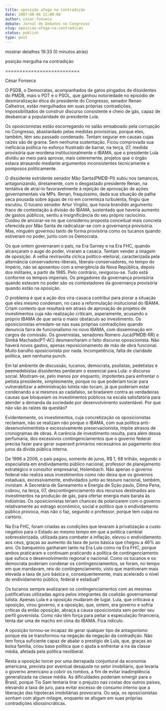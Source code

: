 ```yaml
---
title: oposição afoga na contradição
date: 2007-08-06 21:00:00
author: cesar.fonseca
debate: Jornal de Debates no Congresso
slug: oposicao-afoga-na-contradicao
status: publish 
type: post
---
```


mostrar detalhes 19:33 (0 minutos atrás)   

  

  

  

posição mergulha na contradição  

==========================  

César Fonseca  

  

O PSDB, o Democratas, acompanhados de gatos pingados de dissidentes do PMDB, mais o PDT e o PSOL, que ganhou notoriedade no episódio de desmoralização ética do presidente do Congresso, senador Renan Calheiros, estão mergulhados em suas próprias contradições, impossibilitados de construir discurso consistente e cheio de gás, capaz de desbancar a popularidade do presidente Lula.   

  

Os oposicionistas estão escorregando no salão emsaboado pela corrupção no Congresso, abastardado pelas medidas provisórias, porque eles, também, têm seu passado condenado. Tentam segurar em causas cujas raízes são de grama. Sem nenhuma sustentação. Ficou comprovada sua ineficácia política no esforço frustrado de barrar, na terça, 07, medida provisória que reordena institucionalmente o IBAMA, que o presidente Lula dividiu ao meio para aprovar, mais celeremente, projetos que o órgão estava atrasando mediante argumentos inconsistentes tecnicamente e pomposos politicamente.   

  

O dissidente estridente senador Mão Santa(PMDB-PI) subiu nos tamancos, antagonizando, diretamente, com o desgastado presidente Renan, na tentativa de atraí-lo favoravelmente à rejeição de aprovação de ações governamentais via MPs. Renan, fraquíssimo, dada sua situação de palha seca pousada sobre águas de rio em correnteza turbulenta, fingiu que escutou. O tucano senador Artur Virgílio, que havia brandido argumento fraco de contestação à divisão do IBAMA, sustentado que haveria aumento de gastos públicos, sentiu a insignificância do seu próprio raciocínio. Cuidou de ancorar-se no que considerou proposta conceitual mais concreta oferecida por Mão Santa de radicalizar-se com a governança provisória. Mas, ninguém governou tanto de forma provisória como os tucanos quando estiveram no poder, junto com os Democrata.   

  

Os que ontem governaram o país, na Era Sarney e na Era FHC, quando alcançaram o auge do poder, viraram a casaca. Tentam vender a imagem de oposição. A velha reviravolta cíclica político-eleitoral, caracterizada pela alternância conservadores-liberais, liberais-conservadores, no tempo do Império, não se aposentou com a emergência da Nova República, depois dos militares, a partir de 1985. Pelo contrário, revigorou-se. Tudo está conforme os tempos imperiais. Os pregadores da governança provisória quando estavam no poder são os contestadores da governança provisória quando estão na oposição.   

  

O problema é que a ação dos vira-casaca contribui para piorar a situação que eles mesmo condenam, no caso a reformulação insitucional do IBAMA. Criam contexto que resultará em atraso de aprovação de projetos de investimentos cuja não realização criticam, asperamente, acusando o próprio IBAMA de que seria o maior obstáculo ao investimento. Os oposicionistas enredam-se nas suas próprias contradições quando denuncia farra de funcionalismo no novo IBAMA, com disseminação em cargos de comissão. Os governistas, senadores Romero Jucá(PMDB-RR) e Simbá Machado(PT-AC) desmancharam o falto discurso oposicionista. Não haverá novos gastos, apenas reposicionamento de mão de obra funcional. Muito barulho oposicionista por nada. Incompetência, falta de claridade política, sem nenhuma punch.   

  

Em tal ambiente de discussão, tucanos, democrata, psolistas, pedetistas e peemedebistas dissidentes perderam o essencial para Lula: o discurso social. Mostram-se, pelo menos por enquanto, impotentes para enfrentar o petista presidente, simplesmente, porque no que poderiam tocar para vulnerabilizar a administração lulista não tocam, já que poderiam estar condenando a si mesmos ao cadafalso, se bradarem contra as verdadeiras causas que bloqueiam os investimentos públicos na escala satisfatória para atender a demanda da sociedade por desenvolvimento sustentável. Por que não vão às raízes da questão?   

  

Evidentemente, os investimentos, cuja concretização os oposicionistas reclamam, não se realizam não porque o IBAMA, com sua política anti-desenvolvimentista e excessivamente preservacionista, impõe atrasos de cronogramas de obras. A carência de investimento resulta, para além dessa perfumaria, dos excessivos contingenciamentos que o governo federal precisa fazer para gerar superavit primários necessários ao pagamento dos juros da dívida pública interna.   

  

De 1996 a 2006, o país pagou, somente de juros, R$ 1, 68 trilhão, segundo o especialista em endividamento público nacional, professor de planejamento estratégico e consultor empresarial, Holembach. Não apenas o governo federal não realiza seus investimentos como não deixa que os governos estaduais, excessivamente, endividados junto ao tesouro nacional, também, invistam. A Secretária de Saneamento e Energia de Sção paulo, Dilma Pena, cobrou, na terça, 07, descontingenciamento dos recursos destinados aos investimentos na produção de gás, para ofertar energia mais barata às indústrias. Os oposicionistas teriam chances de polarizarem com o governo relativamente ao estrago econômico, social e político que o endividamento público provoca, mas não o faz, segundo o professor, porque tem culpa no cartório.   

  

Na Era FHC, foram criadas as condições que levaram à privatização a custo negativo para o Estado ao mesmo tempo em que a política cambial sobrevalorizada, utilizada para combater a inflação, elevou o endividamento aos céus, graças ao aumento da taxa de juros básica que chegou a 46% ao ano. Os banqueiros ganharam tanto na Era Lula como na Era FHC, porque ambos praticaram e continuam praticando a política de contingenciamento que sufoca o desenvolvimento regional e nacional. Como os tucanos e os democrata poderiam condenar os contingenciamentos, se foram, no tempo em que mandavam, reis do contingenciamento, visto que mantiveram mais elevada a taxa de juro básica e, consequentemente, mais acelerado o nível do endividamento público, federal e estadual?   

  

Os tucanos sempre avalizaram os contingenciamentos com as mesmas justificativas utilizadas agora pelos integrantes da coalizão governamental lulista. Apenas Lula e a oposição mudaram de lugar. Lula, que criticava a oposição, virou governo, e a oposição, que, ontem, era governo e sofria críticas da então oposição, abraça a causa oposicionista sem perder seu perfil governista. Como não têm força para peitar a especulação financeira, tenta dar uma de macho em cima do IBAMA. Fica ridículo.   

  

A oposição tornou-se incapaz de gerar qualquer tipo de antagonismo porque ela se transformou na negação da negação da contradição. Não tem força suficiente capaz de abalar o prestígio de Lula, que, graças ao bolsa família, criou base política que o ajuda a enfrentar a ira da classe média, afetada pela política neoliberal.   

  

Resta a oposição torcer por uma derrapada conjuntural da economia americana, prevista por eventual desajuste no setor imobiliário, que levaria o governo americano a cobrir os rombos, a fim de evitar inadimplência generalizada na classe média. As dificuldades poderiam emergir para o Brasil, porque Tio Sam tentaria tirar o prejuízo nas costas dos outros países, elevando a taxa de juro, para evitar excesso de consumo interno que a liberação das hipotecas imobiliárias provocaria. Ou seja, os oposicionistas sonham com algum milagre, enquanto se afogam em suas próprias contradições idiossincráticas.
